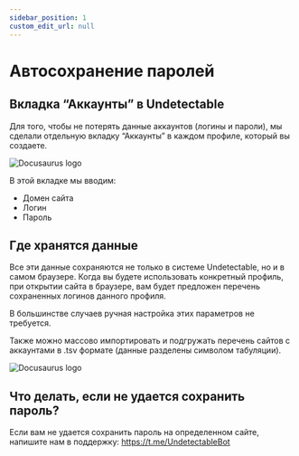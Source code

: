 ```yaml
---
sidebar_position: 1
custom_edit_url: null
---
```


# Автосохранение паролей

## Вкладка “Аккаунты” в Undetectable

Для того, чтобы не потерять данные аккаунтов (логины и пароли), мы сделали отдельную вкладку “Аккаунты” в каждом профиле, который вы создаете. 


![Docusaurus logo](/img/rus/sw/accounts-1.png)

В этой вкладке мы вводим:

- Домен сайта
- Логин
- Пароль

## Где хранятся данные
Все эти данные сохраняются не только в системе Undetectable, но и в самом браузере. Когда вы будете использовать конкретный профиль, при открытии сайта в браузере, вам будет предложен перечень сохраненных логинов данного профиля.

В большинстве случаев ручная настройка этих параметров не требуется.

Также можно массово импортировать и подгружать перечень сайтов с аккаунтами в .tsv формате (данные разделены символом табуляции).

![Docusaurus logo](/img/rus/sw/accounts-2.png)

## Что делать, если не удается сохранить пароль?
Если вам не удается сохранить пароль на определенном сайте, напишите нам в поддержку: https://t.me/UndetectableBot

